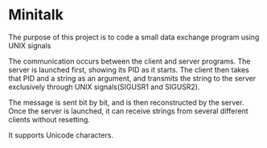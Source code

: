# Minitalk
The purpose of this project is to code a small data exchange program using UNIX signals

The communication occurs between the client and server programs. The server is launched first, showing its PID as it starts. The client then takes that PID and a string as an argument, and transmits the string to the server exclusively through UNIX signals(SIGUSR1 and SIGUSR2).

The message is sent bit by bit, and is then reconstructed by the server. Once the server is launched, it can receive strings from several different clients without resetting.

It supports Unicode characters.
